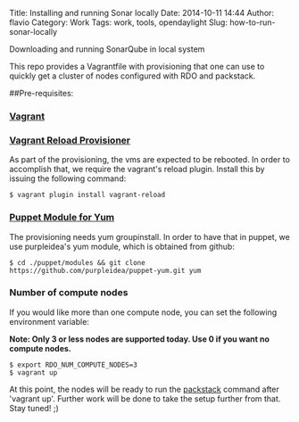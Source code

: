 Title: Installing and running Sonar locally
Date: 2014-10-11 14:44
Author: flavio
Category: Work
Tags: work, tools, opendaylight
Slug: how-to-run-sonar-locally

Downloading and running SonarQube in local system

<!--more-->


This repo provides a Vagrantfile with provisioning that one can use to quickly
get a cluster of nodes configured with RDO and packstack.

##Pre-requisites:

### [Vagrant][0]

### [Vagrant Reload Provisioner][1]

As part of the provisioning, the vms are expected to be rebooted. In order to accomplish that,
we require the vagrant's reload plugin. Install this by issuing the following command:

    $ vagrant plugin install vagrant-reload

### [Puppet Module for Yum][2]

The provisioning needs yum groupinstall. In order to have that in puppet, we use purpleidea's yum
module, which is obtained from github:

    $ cd ./puppet/modules && git clone https://github.com/purpleidea/puppet-yum.git yum

### Number of compute nodes

If you would like more than one compute node, you can set the following environment variable:

**Note: Only 3 or less nodes are supported today. Use 0 if you want no compute nodes.**

    $ export RDO_NUM_COMPUTE_NODES=3
    $ vagrant up


At this point, the nodes will be ready to run the [packstack][3] command after 'vagrant up'.
Further work will be done to take the setup further from that. Stay tuned! ;)

[0]: https://www.vagrantup.com/ "Vagrant"
[1]: https://github.com/aidanns/vagrant-reload "Vagrant Reload"
[2]: https://github.com/purpleidea/puppet-yum "Puppet Yum"
[3]: https://openstack.redhat.com/Quickstart "Packstack"
